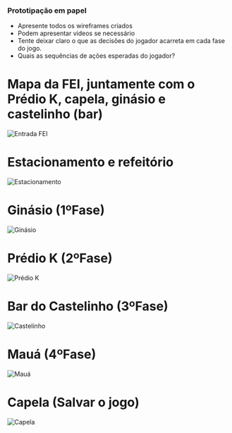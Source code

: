 ### Prototipação em papel
- Apresente todos os wireframes criados
- Podem apresentar videos se necessário
- Tente deixar claro o que as decisões do jogador acarreta em cada fase do jogo.
- Quais as sequências de ações esperadas do jogador?

# Mapa da FEI, juntamente com o Prédio K, capela, ginásio e castelinho (bar)
![Entrada FEI](https://github.com/ChuckFelix765/DevJogos-ProjectF/blob/main/Prototipa%C3%A7%C3%A3o%20no%20papel/Entrada%20FEI.jpeg)

# Estacionamento e refeitório

![Estacionamento](https://github.com/ChuckFelix765/DevJogos-ProjectF/blob/main/Prototipa%C3%A7%C3%A3o%20no%20papel/Estacionamento%20e%20Refeit%C3%B3rio%20FEI.jpeg)

# Ginásio (1ºFase)
![Ginásio](https://github.com/ChuckFelix765/DevJogos-ProjectF/blob/main/Prototipa%C3%A7%C3%A3o%20no%20papel/Gin%C3%A1sio%20FEI%20(1%C2%BAFase).png)

# Prédio K (2ºFase)
![Prédio K](https://github.com/ChuckFelix765/DevJogos-ProjectF/blob/main/Prototipa%C3%A7%C3%A3o%20no%20papel/PredioK%20(2%C2%BAFase).png)

# Bar do Castelinho (3ºFase)
![Castelinho](https://github.com/ChuckFelix765/DevJogos-ProjectF/blob/main/Prototipa%C3%A7%C3%A3o%20no%20papel/Castelinho%20(3%C2%BAFase).jpg)

# Mauá (4ºFase)
![Mauá](https://github.com/ChuckFelix765/DevJogos-ProjectF/blob/main/Prototipa%C3%A7%C3%A3o%20no%20papel/Maua%20(%C3%9Altima%20Fase).png)

# Capela (Salvar o jogo)
![Capela](https://github.com/ChuckFelix765/DevJogos-ProjectF/blob/main/Prototipa%C3%A7%C3%A3o%20no%20papel/Capela.png)
